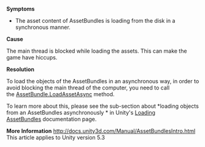 
         
 **Symptoms**  

*   The asset content of AssetBundles is loading from the disk in a synchronous manner. 

**Cause** 

The main thread is blocked while loading the assets. This can make the game have hiccups. 

**Resolution** 

To load the objects of the AssetBundles in an asynchronous way, in order to avoid blocking the main thread of the computer, you need to call the [AssetBundle.LoadAssetAsync](http://docs.unity3d.com/ScriptReference/AssetBundle.LoadAssetAsync.html) method.

To learn more about this, please see the sub-section about *loading objects from an AssetBundles asynchronously * in Unity's [Loading AssetBundles](http://docs.unity3d.com/Manual/LoadingAssetBundles.html) documentation page.

 **More Information** 
http://docs.unity3d.com/Manual/AssetBundlesIntro.html
This article applies to Unity version 5.3


      